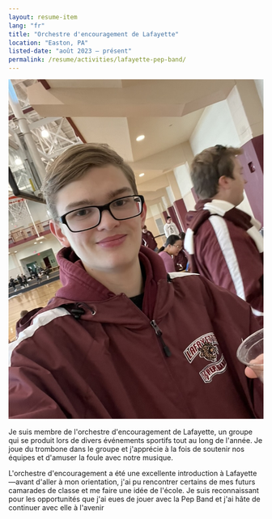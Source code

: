 ```yaml
---
layout: resume-item
lang: "fr"
title: "Orchestre d'encouragement de Lafayette"
location: "Easton, PA"
listed-date: "août 2023 — présent"
permalink: /resume/activities/lafayette-pep-band/
---
```


![Lafayette Pep Band](/images/pep-band.jpeg)

Je suis membre de l'orchestre d'encouragement de Lafayette, un groupe qui se produit lors de divers événements sportifs
tout au long de
l'année. Je joue du trombone dans le groupe et j'apprécie à la fois de soutenir nos équipes et d'amuser la foule avec
notre musique.

L'orchestre d'encouragement a été une excellente introduction à Lafayette—avant d'aller à mon orientation, j'ai pu
rencontrer certains
de
mes futurs camarades de classe et me faire une idée de l'école. Je suis reconnaissant pour les opportunités que j'ai
eues
de jouer avec la Pep Band et j'ai hâte de continuer avec elle à l'avenir